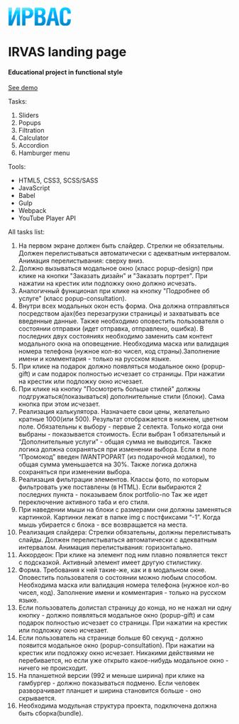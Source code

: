![Логотип проекта](/dist/assets/img/header/logo.png)

# IRVAS landing page

#### Educational project in functional style

[See demo]()

Tasks:

1. Sliders
1. Popups
1. Filtration
1. Calculator
1. Accordion
1. Hamburger menu

Tools:

- HTML5, CSS3, SCSS/SASS
- JavaScript
- Babel
- Gulp
- Webpack
- YouTube Player API

All tasks list:

1. На первом экране должен быть слайдер. Стрелки не обязательны. Должен перелистываться автоматически с адекватным интервалом. Анимация перелистывания: сверху вниз.
1. Должно вызываться модальное окно (класс popup-design) при клике на кнопки "Заказать дизайн" и "Заказать портрет". При нажатии на крестик или подложку окно должно исчезать.
1. Аналогичный функционал при клике на кнопку "Подробнее об услуге" (класс popup-consultation).
1. Внутри всех модальных окон есть форма. Она должна отправляться посредством ajax(без перезагрузки страницы) и захватывать все введенные данные. Также необходимо оповестить пользователя о состоянии отправки (идет отправка, отправлено, ошибка). В последних двух состояниях необходимо заменить сам контент модального окна на оповещение. Необходима маска или валидация номера телефона (нужное кол-во чисел, код страны).Заполнение имени и комментария - только на русском языке.
1. При клике на подарок должно появляться модальное окно (popup-gift) и сам подарок полностью исчезает со страницы. При нажатии на крестик или подложку окно исчезает.
1. При клике на кнопку "Посмотреть больше стилей" должны подгружаться(показываться) дополнительные стили (блоки). Сама кнопка при этом исчезает.
1. Реализация калькулятора. Назначаете свои цены, желательно кратные 1000(или 500). Результат отображается в нижнем, цветном поле.
   Обязательны к выбору - первые 2 селекта. Только когда они выбраны - показывается стоимость. Если выбран 1 обязательный и “Дополнительные услуги” - общая сумма не выводится. Также логика должна сохраняться при изменении выбора.
   Если в поле “Промокод” введен IWANTPOPART (из подарочной модалки), то общая сумма уменьшается на 30%. Также логика должна сохраняться при изменении выбора.
1. Реализация фильтрации элементов. Классы фото, по которым фильтровать уже поставлены (в HTML). Если выбираются 2 последних пункта - показываем блок portfolio-no
   Так же идет переключение активного таба и его стиля.
1. При наведении мыши на блоки с размерами они должны заменяться картинкой. Картинки лежат в папке img с постфиксами “-1”. Когда мышь убирается с блока - все возвращается на места.
1. Реализация слайдера: Стрелки обязательны, должны перелистывать слайды. Должен перелистываться автоматически с адекватным интервалом. Анимация перелистывания: горизонтально.
1. Аккордеон: При клике на элемент под ним плавно появляется текст с подсказкой. Активный элемент имеет другую стилистику.
1. Форма. Требования к ней такие-же, как и в модальном окне. Оповестить пользователя о состоянии можно любым способом. Необходима маска или валидация номера телефона (нужное кол-во чисел, код). Заполнение имени и комментария - только на русском языке.
1. Если пользователь долистал страницу до конца, но не нажал ни одну кнопку - должно появляться модальное окно (popup-gift) и сам подарок полностью исчезает со страницы. При нажатии на крестик или подложку окно исчезает.
1. Если пользователь на странице больше 60 секунд - должно появится модальное окно (popup-consultation). При нажатии на крестик или подложку окно исчезает. Никакими действиями не перебивается, но если уже открыто какое-нибудь модальное окно - ничего не происходит.
1. На планшетной версии (992 и меньше ширина) при клике на гамбургер - должно показываться подменю. Если человек разворачивает планшет и ширина становится больше - оно скрывается.
1. Необходима модульная структура проекта, подключена должна быть сборка(bundle).
